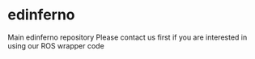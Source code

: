 # edinferno
Main edinferno repository
Please contact us first if you are interested in using our ROS wrapper code
